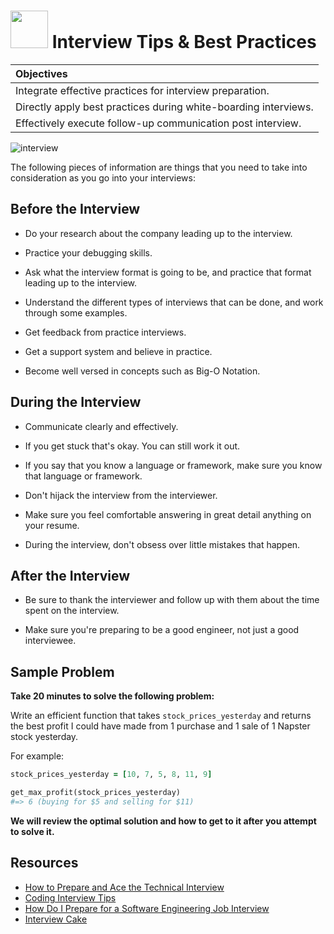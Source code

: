 # <img src="https://cloud.githubusercontent.com/assets/7833470/10899314/63829980-8188-11e5-8cdd-4ded5bcb6e36.png" height="60"> Interview Tips & Best Practices

| Objectives |
| :--- |
| Integrate effective practices for interview preparation. |
| Directly apply best practices during white-boarding interviews. |
| Effectively execute follow-up communication post interview. |

![interview](https://cloud.githubusercontent.com/assets/8397980/12520145/abf410a0-c0f7-11e5-9e1e-1fd485417ba9.png)

The following pieces of information are things that you need to take into consideration as you go into your interviews:

## Before the Interview

* Do your research about the company leading up to the interview.

* Practice your debugging skills.

* Ask what the interview format is going to be, and practice that format leading up to the interview.

* Understand the different types of interviews that can be done, and work through some examples.

* Get feedback from practice interviews.

* Get a support system and believe in practice.

* Become well versed in concepts such as Big-O Notation.

## During the Interview

* Communicate clearly and effectively.

* If you get stuck that's okay. You can still work it out.

* If you say that you know a language or framework, make sure you know that language or framework.

* Don't hijack the interview from the interviewer.

* Make sure you feel comfortable answering in great detail anything on your resume.

* During the interview, don't obsess over little mistakes that happen.

## After the Interview

* Be sure to thank the interviewer and follow up with them about the time spent on the interview.

* Make sure you're preparing to be a good engineer, not just a good interviewee.

## Sample Problem

**Take 20 minutes to solve the following problem:**

Write an efficient function that takes `stock_prices_yesterday` and returns the best profit I could have made from 1 purchase and 1 sale of 1 Napster stock yesterday.

For example:

```rb
stock_prices_yesterday = [10, 7, 5, 8, 11, 9]

get_max_profit(stock_prices_yesterday)
#=> 6 (buying for $5 and selling for $11)
```

**We will review the optimal solution and how to get to it after you attempt to solve it.**

## Resources

* <a href="http://www.cio.com/article/2383000/careers-staffing/how-to-prepare-for--and-ace--the-technical-interview.html" target="_blank">How to Prepare and Ace the Technical Interview</a>
* <a href="https://www.interviewcake.com/article/python/coding-interview-tips" target="_blank">Coding Interview Tips</a>
* <a href="https://www.quora.com/How-do-I-prepare-for-a-software-engineering-job-interview" target="_blank">How Do I Prepare for a Software Engineering Job Interview</a>
* <a href="https://www.interviewcake.com" target="_blank">Interview Cake</a>